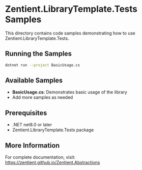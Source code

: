 # Zentient.LibraryTemplate.Tests Samples

This directory contains code samples demonstrating how to use Zentient.LibraryTemplate.Tests.

## Running the Samples

```bash
dotnet run --project BasicUsage.cs
```

## Available Samples

- **BasicUsage.cs**: Demonstrates basic usage of the library
- Add more samples as needed

## Prerequisites

- .NET net8.0 or later
- Zentient.LibraryTemplate.Tests package

## More Information

For complete documentation, visit: https://zentient.github.io/Zentient.Abstractions
